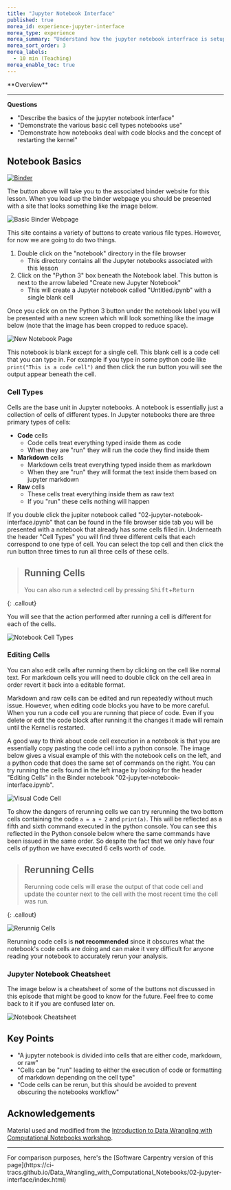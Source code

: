 ```yaml
---
title: "Jupyter Notebook Interface"
published: true
morea_id: experience-jupyter-interface
morea_type: experience
morea_summary: "Understand how the jupyter notebook interfrace is setup"
morea_sort_order: 3
morea_labels:
  - 10 min (Teaching)
morea_enable_toc: true
---
```


<div class="alert alert-success mt-3" role="alert" markdown="1">
<i class="fa-solid fa-globe fa-xl"></i> **Overview**
<hr/>

**Questions**
* "Describe the basics of the jupyter notebook interface"
* "Demonstrate the various basic cell types notebooks use"
* "Demonstrate how notebooks deal with code blocks and the concept of restarting the kernel"

</div>

## Notebook Basics

[![Binder](https://mybinder.org/badge_logo.svg)](https://mybinder.org/v2/gh/CI-TRACS/Data_Wrangling_with_Computational_Notebooks/HEAD)

The button above will take you to the associated binder website for this lesson. When you load up the binder webpage you should be presented with a site that looks something like the image below.

![Basic Binder Webpage](../fig/E2_1_basic_binder.png)

This site contains a variety of buttons to create various file types. However, for now we are going to do two things.

1. Double click on the "notebook" directory in the file browser
   - This directory contains all the Jupyter notebooks associated with this lesson
2. Click on the "Python 3" box beneath the Notebook label. This button is next to the arrow labeled "Create new Jupyter Notebook"
   - This will create a Jupyter notebook called "Untitled.ipynb" with a single blank cell

Once you click on on the Python 3 button under the notebook label you will be presented with a new screen which will look something like the image below (note that the image has been cropped to reduce space).

![New Notebook Page](../fig/E2_2_new_notebook.png)

This notebook is blank except for a single cell. This blank cell is a code cell that you can type in. For example if you type in some python code like `print("This is a code cell")` and then click the run button you will see the output appear beneath the cell.

### Cell Types

Cells are the base unit in Jupyter notebooks. A notebook is essentially just a collection of cells of different types. In Jupyter notebooks there are three primary types of cells:

- **Code** cells
  - Code cells treat everything typed inside them as code
  - When they are "run" they will run the code they find inside them
- **Markdown** cells
  - Markdown cells treat everything typed inside them as markdown
  - When they are "run" they will format the text inside them based on jupyter markdown
- **Raw** cells
  - These cells treat everything inside them as raw text
  - If you "run" these cells nothing will happen

If you double click the jupiter notebook called "02-jupyter-notebook-interface.ipynb" that can be found in the file browser side tab you will be presented with a notebook that already has some cells filled in. Underneath the header "Cell Types" you will find three different cells that each correspond to one type of cell. You can select the top cell and then click the run button three times to run all three cells of these cells.

> ## Running Cells
>
> You can also run a selected cell by pressing <kbd>Shift</kbd>+<kbd>Return</kbd>
>
{: .callout}

You will see that the action performed after running a cell is different for each of the cells.

![Notebook Cell Types](../fig/E2_3_cell_types.png)

### Editing Cells

You can also edit cells after running them by clicking on the cell like normal text. For markdown cells you will need to double click on the cell area in order revert it back into a editable format.

Markdown and raw cells can be edited and run repeatedly without much issue. However, when editing code blocks you have to be more careful. When you run a code cell you are running that piece of code. Even if you delete or edit the code block after running it the changes it made will remain until the Kernel is restarted.

A good way to think about code cell execution in a notebook is that you are essentially copy pasting the code cell into a python console. The image below gives a visual example of this with the notebook cells on the left, and a python code that does the same set of commands on the right. You can try running the cells found in the left image by looking for the header "Editing Cells" in the Binder notebook "02-jupyter-notebook-interface.ipynb".

![Visual Code Cell](../fig/E2_4_running_code.png)

To show the dangers of rerunning cells we can try rerunning the two bottom cells containing the code `a = a + 2` and `print(a)`. This will be reflected as a fifth and sixth command executed in the python console. You can see this reflected in the Python console below where the same commands have been issued in the same order. So despite the fact that we only have four cells of python we have executed 6 cells worth of code.

> ## Rerunning Cells
>
> Rerunning code cells will erase the output of that code cell and update the counter next to the cell with the most recent time the cell was run.
>
{: .callout}

![Rerunnig Cells](../fig/E2_5_rerunning_code.png)

Rerunning code cells is **not recommended** since it obscures what the notebook's code cells are doing and can make it very difficult for anyone reading your notebook to accurately rerun your analysis.

### Jupyter Notebook Cheatsheet

The image below is a cheatsheet of some of the buttons not discussed in this episode that might be good to know for the future. Feel free to come back to it if you are confused later on.

![Notebook Cheatsheet](../fig/E2_6_cheatsheet.png)

## Key Points

<div class="alert alert-success" role="alert" markdown="1">

* "A jupyter notebook is divided into cells that are either code, markdown, or raw"
* "Cells can be \"run\" leading to either the execution of code or formatting of markdown depending on the cell type"
* "Code cells can be rerun, but this should be avoided to prevent obscuring the notebooks workflow"
</div>

## Acknowledgements

Material used and modified from the [Introduction to Data Wrangling with Computational Notebooks workshop](https://ci-tracs.github.io/Data_Wrangling_with_Computational_Notebooks/).

<hr/>
For comparison purposes, here's the [Software Carpentry version of this page](https://ci-tracs.github.io/Data_Wrangling_with_Computational_Notebooks/02-jupyter-interface/index.html)